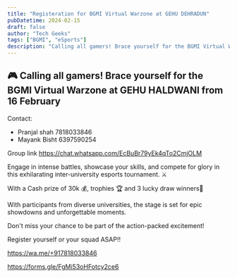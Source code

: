 ```yaml
---
title: "Registeration for BGMI Virtual Warzone at GEHU DEHRADUN"
pubDatetime: 2024-02-15
draft: false
author: "Tech Geeks"
tags: ["BGMI", "eSports"]
description: "Calling all gamers! Brace yourself for the BGMI Virtual Warzone at GEHU HALDWANI from 16 February. Engage in intense battles, showcase your skills, and compete for glory in this exhilarating inter-university esports tournament. With a Cash prize of 30k, trophies and 3 lucky draw winners. Register yourself or your squad ASAP!"
---
```


## 🎮 Calling all gamers! Brace yourself for the BGMI Virtual Warzone at GEHU HALDWANI from 16 February

Contact:

- Pranjal shah 7818033846
- Mayank Bisht 6397590254

Group link https://chat.whatsapp.com/EcBuBr79yEk4qTo2CmjOLM

Engage in intense battles, showcase your skills, and compete for glory in this exhilarating inter-university esports tournament. ⚔

With a Cash prize of 30k 💰, trophies 🏆 and 3 lucky draw winners🥇

With participants from diverse universities, the stage is set for epic showdowns and unforgettable moments.

Don't miss your chance to be part of the action-packed excitement!

Register yourself or your squad ASAP‼

https://wa.me/+917818033846

https://forms.gle/FgMi53oHFotcy2ce6
